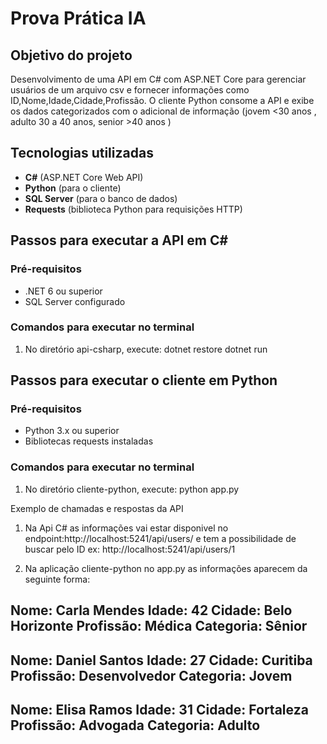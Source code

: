 # Prova Prática IA

## Objetivo do projeto

Desenvolvimento de uma API em C# com ASP.NET Core para gerenciar usuários de um arquivo csv e fornecer informações como ID,Nome,Idade,Cidade,Profissão. O cliente Python consome a API e exibe os dados categorizados com o adicional de informação  (jovem <30 anos , adulto 30 a 40 anos, senior >40 anos )

## Tecnologias utilizadas

- **C#** (ASP.NET Core Web API)
- **Python** (para o cliente)
- **SQL Server** (para o banco de dados)
- **Requests** (biblioteca Python para requisições HTTP)

## Passos para executar a API em C#

### Pré-requisitos
- .NET 6 ou superior
- SQL Server configurado

### Comandos para executar no terminal 
1. No diretório api-csharp, execute:
 dotnet restore
 dotnet run

## Passos para executar o cliente em Python

### Pré-requisitos
- Python 3.x ou superior
- Bibliotecas requests instaladas

### Comandos para executar no terminal 
1. No diretório cliente-python, execute:
 python app.py


Exemplo de chamadas e respostas da API

1. Na Api C# as informações vai estar disponivel no endpoint:http://localhost:5241/api/users/  e tem a possibilidade de buscar pelo ID ex: http://localhost:5241/api/users/1
   
2. Na aplicação cliente-python no app.py as informações aparecem da seguinte forma:

Nome: Carla Mendes
Idade: 42
Cidade: Belo Horizonte
Profissão: Médica
Categoria: Sênior
------------------------------
Nome: Daniel Santos
Idade: 27
Cidade: Curitiba
Profissão: Desenvolvedor
Categoria: Jovem
------------------------------
Nome: Elisa Ramos
Idade: 31
Cidade: Fortaleza
Profissão: Advogada
Categoria: Adulto
------------------------------
